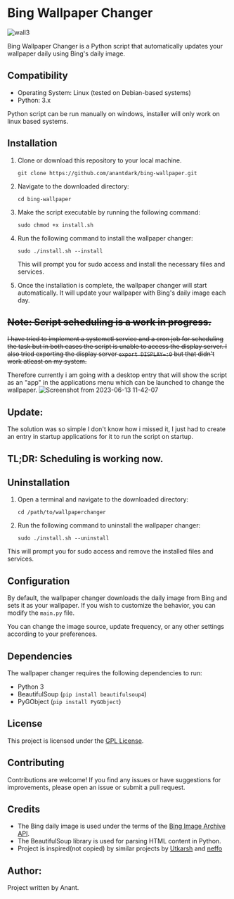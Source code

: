 # Bing Wallpaper Changer

![wall3](https://github.com/anantdark/bing-wallpaper/assets/66427020/db356646-25a9-4fc0-8a29-23533aceac23)


Bing Wallpaper Changer is a Python script that automatically updates your wallpaper daily using Bing's daily image.


## Compatibility

- Operating System: Linux (tested on Debian-based systems)
- Python: 3.x

Python script can be run manually on windows, installer will only work on linux based systems.

## Installation

1. Clone or download this repository to your local machine.
    ```commandline
    git clone https://github.com/anantdark/bing-wallpaper.git
    ```

2. Navigate to the downloaded directory:
    ```commandline
   cd bing-wallpaper
   ```
3. Make the script executable by running the following command:
   ```commandline
   sudo chmod +x install.sh
   ```

4. Run the following command to install the wallpaper changer:
    ```commandline
    sudo ./install.sh --install  
    ```

    This will prompt you for sudo access and install the necessary files and services.


5. Once the installation is complete, the wallpaper changer will start automatically. It will update your wallpaper with Bing's daily image each day.

## ~~Note: Script scheduling is a work in progress.~~

~~I have tried to implement a systemctl service and a cron job for scheduling the task but in both cases the script is unable to access the display server. I also tried exporting the display server `export DISPLAY=:0` but that didn't work atleast on my system.~~

Therefore currently i am going with a desktop entry that will show the script as an "app" in the applications menu which can be launched to change the wallpaper.
![Screenshot from 2023-06-13 11-42-07](https://github.com/anantdark/bing-wallpaper/assets/66427020/1c639d5d-c8ec-44f2-bb2d-c8cb6f12b0c5)

## Update:

The solution was so simple I don't know how i missed it, I just had to create an entry in startup applications for it to run the script on startup.

## TL;DR: Scheduling is working now.


## Uninstallation

1. Open a terminal and navigate to the downloaded directory:
    ```commandline
   cd /path/to/wallpaperchanger
   ```

2. Run the following command to uninstall the wallpaper changer:

    ```commandline
   sudo ./install.sh --uninstall
   ```

This will prompt you for sudo access and remove the installed files and services.

## Configuration

By default, the wallpaper changer downloads the daily image from Bing and sets it as your wallpaper. If you wish to customize the behavior, you can modify the `main.py` file.

You can change the image source, update frequency, or any other settings according to your preferences.

## Dependencies

The wallpaper changer requires the following dependencies to run:

- Python 3
- BeautifulSoup (`pip install beautifulsoup4`)
- PyGObject (`pip install PyGObject`)

## License

This project is licensed under the [GPL License](https://www.gnu.org/licenses/gpl-3.0.en.html#license-text).

## Contributing

Contributions are welcome! If you find any issues or have suggestions for improvements, please open an issue or submit a pull request.

## Credits

- The Bing daily image is used under the terms of the [Bing Image Archive API](https://docs.microsoft.com/en-us/bing/search-apis/bing-image-search/reference/queryexpansion).
- The BeautifulSoup library is used for parsing HTML content in Python.
- Project is inspired(not copied) by similar projects by [Utkarsh](https://github.com/utkarshgpta/bing-desktop-wallpaper-changer) and [neffo](https://github.com/neffo/bing-wallpaper-gnome-extension)

## Author:
Project written by Anant.


